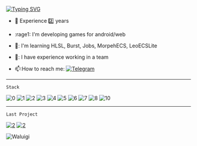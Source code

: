 [![Typing SVG](https://readme-typing-svg.herokuapp.com?font=Fira+Code&size=30&duration=2000&pause=500&color=F7F393&background=FF390000&width=435&lines=Hi!+My+name+is+Daniil;I+am+a+Unity+developer)](https://git.io/typing-svg)


- :office: Experience 2️⃣ years

- :rage1: I'm developing games for android/web

- 🧠: I'm learning HLSL, Burst, Jobs, MorpehECS, LeoECSLite

- 👯: I have experience working in a team

- 📫:How to reach me: [![Telegram](https://img.shields.io/badge/-plastfw-blue?style=flat&logo=Telegram&logoColor=white)](https://t.me/plastfw)

---

```
Stack
```
![0](https://img.shields.io/badge/-OOP-orange?style=for-the-badge&logo=git&logoColor=white)
![1](https://img.shields.io/badge/-DoTween-orange?style=for-the-badge&logo=git&logoColor=white)
![2](https://img.shields.io/badge/-Cinemachine-orange?style=for-the-badge&logo=git&logoColor=white)
![3](https://img.shields.io/badge/-LINQ-orange?style=for-the-badge&logo=git&logoColor=white)
![4](https://img.shields.io/badge/-RayFire-orange?style=for-the-badge&logo=git&logoColor=white)
![5](https://img.shields.io/badge/-GameAnalytics-orange?style=for-the-badge&logo=git&logoColor=white)
![6](https://img.shields.io/badge/-SDK-orange?style=for-the-badge&logo=git&logoColor=white)
![7](https://img.shields.io/badge/-SOLID-orange?style=for-the-badge&logo=git&logoColor=white)
![8](https://img.shields.io/badge/-Zenject-orange?style=for-the-badge&logo=git&logoColor=white)
![10](https://img.shields.io/badge/-AdobeIllustrator-orange?style=for-the-badge&logo=git&logoColor=white)
___
```
Last Project
```
[![2](https://img.shields.io/badge/-ToiletRush-fb8f53?style=for-the-badge&logo=GooglePlay&logoColor=white)](https://yandex.ru/games/app/210372?draft=true&lang=ru)
[![2](https://img.shields.io/badge/-ShootingRange-fb8f53?style=for-the-badge&logo=GooglePlay&logoColor=white)](https://www.crazygames.com/game/the-range-3d)

![Waluigi](https://octodex.github.com/images/spidertocat.png)
